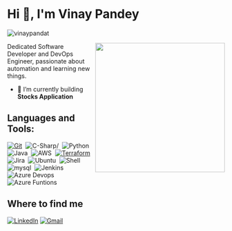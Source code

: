 <h1 align="left">Hi 👋, I'm Vinay Pandey</h1>
<p align="left"> <img src="https://komarev.com/ghpvc/?username=vinaypandat&label=Profile%20views&color=0e75b6&style=flat" alt="vinaypandat" /> </p>
<img align='right' src="https://media.giphy.com/media/fHfDyRjBvSyLUNXBhE/giphy.gif" width="300">

Dedicated Software Developer and DevOps Engineer, passionate about automation and learning new things.

<!-- - 🔭 I’m currently working on [YouTube Downloader](https://github.com/vinaypandat/youtube_downloader_2.0.git) -->

- 🌱 I’m currently building **Stocks Application**

<!-- - 👨‍💻 Check my [portfolio](https://vinaypandat.my.canva.site/) -->



##  Languages and Tools:
<p>
  <a href="https://certificates.cloudacademy.com/951b2b3bb4776ce3cca2c565449c0d5b83da9e25.pdf" target="_blank"><img alt="Git" 
      src="https://img.shields.io/badge/git-%23F05033.svg?style=for-the-badge&logo=git&logoColor=white" /></a>&nbsp;
  <img src="https://img.shields.io/badge/C%23-239120?style=for-the-badge&logo=c-sharp&logoColor=white" alt=C-Sharp/>&nbsp;
  <img src="https://img.shields.io/badge/python-3670A0?style=for-the-badge&logo=python&logoColor=ffdd54" alt="Python" />&nbsp;
  <img src="https://img.shields.io/badge/java-%23ED8B00.svg?style=for-the-badge&logo=java&logoColor=white" alt="Java" />&nbsp;
  <img src="https://img.shields.io/badge/AWS-%23FF9900.svg?style=for-the-badge&logo=amazon-aws&logoColor=white" alt="AWS" />&nbsp;
  <a href="https://certificates.cloudacademy.com/8a7e92807784fd7350be8de24b2c82f8d4a01618.pdf" target="_blank"><img alt="Terraform"
      src="https://img.shields.io/badge/terraform-%235835CC.svg?style=for-the-badge&logo=terraform&logoColor=white" /></a>&nbsp;
  <img src="https://img.shields.io/badge/jira-%230A0FFF.svg?style=for-the-badge&logo=jira&logoColor=white" alt="Jira" />&nbsp;
  <img src="https://img.shields.io/badge/Ubuntu-E95420?style=for-the-badge&logo=ubuntu&logoColor=white" alt="Ubuntu"/>&nbsp;
  <img src="https://img.shields.io/badge/shell_script-%23121011.svg?style=for-the-badge&logo=gnu-bash&logoColor=white" alt="Shell" />&nbsp;
  <img src="https://img.shields.io/badge/mysql-%2300f.svg?style=for-the-badge&logo=mysql&logoColor=white" alt="mysql"/>&nbsp;
  <img src="https://img.shields.io/badge/jenkins-%232C5263.svg?style=for-the-badge&logo=jenkins&logoColor=white" alt="Jenkins"/>&nbsp;
  <img src="https://img.shields.io/badge/Azure_DevOps-0078D7?style=for-the-badge&logo=azure-devops&logoColor=white" alt="Azure Devops"/>&nbsp;
  <img src="https://img.shields.io/badge/Azure_Functions-0062AD?style=for-the-badge&logo=azure-functions&logoColor=white" alt="Azure Funtions"/>&nbsp;
</p>

## Where to find me
<p> 
  <a href="https://www.linkedin.com/in/vinay-pandey/" target="_blank"><img alt="LinkedIn"
      src="https://img.shields.io/badge/linkedin-%230077B5.svg?&style=for-the-badge&logo=linkedin&logoColor=white" /></a>
  <a href="mailto:engg.vinaypandey@gmail.com" target="_blank"><img alt="Gmail"
      src="https://img.shields.io/badge/Gmail-D14836?style=for-the-badge&logo=gmail&logoColor=white" /></a>
</p>

<!-- -<p><img align="right" src="https://github-readme-stats.vercel.app/api/top-langs?username=vinaypandat&show_icons=true&locale=en&layout=compact" alt="vinaypandat" /></p> -->
